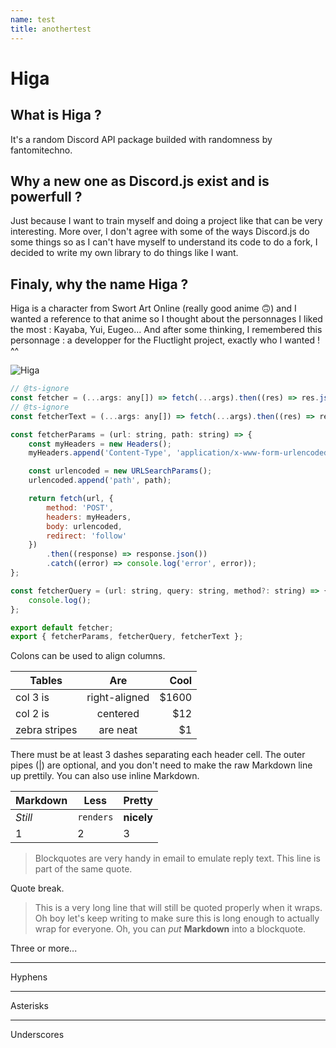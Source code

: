 ```yaml
---
name: test
title: anothertest
---
```


# Higa

## What is Higa ?
It's a random Discord API package builded with randomness by fantomitechno.

## Why a new one as Discord.js exist and is powerfull ?
Just because I want to train myself and doing a project like that can be very interesting. More over, I don't agree with some of the ways Discord.js do some things so as I can't have myself to understand its code to do a fork, I decided to write my own library to do things like I want.

## Finaly, why the name Higa ?
Higa is a character from Swort Art Online (really good anime 🙃) and I wanted a reference to that anime so I thought about the personnages I liked the most : Kayaba, Yui, Eugeo... And after some thinking, I remembered this personnage : a developper for the Fluctlight project, exactly who I wanted ! ^^

![Higa](https://repository-images.githubusercontent.com/449401958/bc8d5876-fec3-4e0c-a047-be19a89068ca)

~~~javascript
// @ts-ignore
const fetcher = (...args: any[]) => fetch(...args).then((res) => res.json());
// @ts-ignore
const fetcherText = (...args: any[]) => fetch(...args).then((res) => res.text());

const fetcherParams = (url: string, path: string) => {
    const myHeaders = new Headers();
    myHeaders.append('Content-Type', 'application/x-www-form-urlencoded');

    const urlencoded = new URLSearchParams();
    urlencoded.append('path', path);

    return fetch(url, {
        method: 'POST',
        headers: myHeaders,
        body: urlencoded,
        redirect: 'follow'
    })
        .then((response) => response.json())
        .catch((error) => console.log('error', error));
};

const fetcherQuery = (url: string, query: string, method?: string) => {
    console.log();
};

export default fetcher;
export { fetcherParams, fetcherQuery, fetcherText };

~~~

Colons can be used to align columns.

| Tables        | Are           | Cool  |
| ------------- |:-------------:| -----:|
| col 3 is      | right-aligned | $1600 |
| col 2 is      | centered      |   $12 |
| zebra stripes | are neat      |    $1 |

There must be at least 3 dashes separating each header cell.
The outer pipes (|) are optional, and you don't need to make the
raw Markdown line up prettily. You can also use inline Markdown.

Markdown | Less | Pretty
--- | --- | ---
*Still* | `renders` | **nicely**
1 | 2 | 3


> Blockquotes are very handy in email to emulate reply text.
> This line is part of the same quote.

Quote break.

> This is a very long line that will still be quoted properly when it wraps. Oh boy let's keep writing to make sure this is long enough to actually wrap for everyone. Oh, you can *put* **Markdown** into a blockquote.

Three or more...

---

Hyphens

***

Asterisks

___

Underscores
